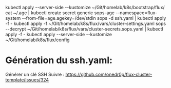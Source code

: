 kubectl apply --server-side --kustomize ~/Git/homelab/k8s/bootstrap/flux/
cat ~/.age | kubectl create secret generic sops-age --namespace=flux-system --from-file=age.agekey=/dev/stdin
sops -d ssh.yaml | kubectl apply -f -
kubectl apply -f ~/Git/homelab/k8s/flux/vars/cluster-settings.yaml
sops --decrypt ~/Git/homelab/k8s/flux/vars/cluster-secrets.sops.yaml | kubectl apply -f -
kubectl apply --server-side --kustomize ~/Git/homelab/k8s/flux/config

# Génération du ssh.yaml:

Générer un clé SSH
Suivre : https://github.com/onedr0p/flux-cluster-template/issues/324
